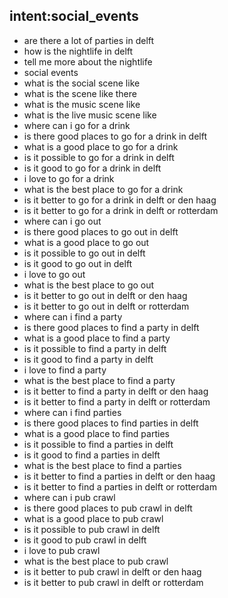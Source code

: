 ## intent:social_events
- are there a lot of parties in delft
- how is the nightlife in delft
- tell me more about the nightlife
- social events
- what is the social scene like
- what is the scene like there
- what is the music scene like
- what is the live music scene like
- where can i go for a drink
- is there good places to go for a drink in delft
- what is a good place to go for a drink
- is it possible to go for a drink in delft
- is it good to go for a drink in delft
- i love to go for a drink
- what is the best place to go for a drink
- is it better to go for a drink in delft or den haag
- is it better to go for a drink in delft or rotterdam
- where can i go out
- is there good places to go out in delft
- what is a good place to go out
- is it possible to go out in delft
- is it good to go out in delft
- i love to go out
- what is the best place to go out
- is it better to go out in delft or den haag
- is it better to go out in delft or rotterdam
- where can i find a party
- is there good places to find a party in delft
- what is a good place to find a party
- is it possible to find a party in delft
- is it good to find a party in delft
- i love to find a party
- what is the best place to find a party
- is it better to find a party in delft or den haag
- is it better to find a party in delft or rotterdam
- where can i find parties
- is there good places to find parties in delft
- what is a good place to find parties
- is it possible to find a parties in delft
- is it good to find a parties in delft
- what is the best place to find a parties
- is it better to find a parties in delft or den haag
- is it better to find a parties in delft or rotterdam
- where can i pub crawl
- is there good places to pub crawl in delft
- what is a good place to pub crawl
- is it possible to pub crawl in delft
- is it good to pub crawl in delft
- i love to pub crawl
- what is the best place to pub crawl
- is it better to pub crawl in delft or den haag
- is it better to pub crawl in delft or rotterdam